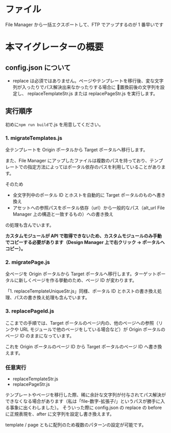 <!-- TODO: ブログのマイグレーター実装 -->

# ファイル

File Manager から一括エクスポートして、FTP でアップするのが 1 番早いです

# 本マイグレーターの概要

## config.json について

- replace は必須ではありません。ページやテンプレートを移行後、変な文字列が入ったりでパス解決出来なかったりする場合に  置換前後の文字列を設定し、 replaceTemplateStr.js または replacePageStr.js を実行します。

## 実行順序

初めに`npm run build`で.js を用意してください。

### 1. migrateTemplates.js

全テンプレートを Origin ポータルから Target ポータルへ移行します。

また、File Manager にアップしたファイルは複数のパスを持っており、テンプレートでの指定方法によってはポータル依存のパスを利用していることがあります。

そのため

- 全文字列中のポータル ID とホストを自動的に Target ポータルのものへ書き換え
- アセットへの参照パスをポータル依存（url）から一般的なパス（alt_url File Manager 上の構造と一致するもの）への書き換え

の処理も含んでいます。

**カスタムモジュールが API で取得できないため、カスタムモジュールのみ手動でコピーする必要があります（Design Manager 上で右クリック → ポータルへコピー）。**

### 2. migratePage.js

全ページを Origin ポータルから Target ポータルへ移行します。ターゲットポータルに新しくページを作る挙動のため、ページ ID が変わります。

「1. replaceTemplateUniqueStr.js」同様、ポータル ID とホストの書き換え処理、パスの書き換え処理も含んでいます。

### 3. replacePageId.js

ここまでの手順では、Target ポータルのページ内の、他のページへの参照（リンクや URL モジュールで他のページをしている場合など）が Origin ポータルのページ ID のままになっています。

これを Origin ポータルのページ ID から Target ポータルのページ ID へ書き換えます。

### 任意実行

- replaceTemplateStr.js
- replacePageStr.js

テンプレートやページを移行した際、稀に余計な文字列が付与されてパス解決ができなくなる場合があります（私は「file-数字-拡張子/」というパスが勝手に入る事象に出くわしました）。
そういった際に config.json の replace の before に正規表現を、after に文字列を設定し書き換えます。

template / page ともに配列のため複数のパターンの設定が可能です。
